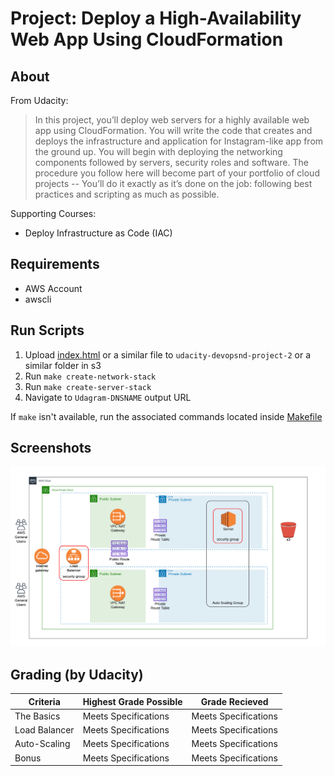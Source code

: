 Project: Deploy a High-Availability Web App Using CloudFormation
================================================================

About
-----
From Udacity:
> In this project, you’ll deploy web servers for a highly available web app using CloudFormation. You will write the code that creates and deploys the infrastructure and application for Instagram-like app from the ground up. You will begin with deploying the networking components followed by servers, security roles and software. The procedure you follow here will become part of your portfolio of cloud projects -- You’ll do it exactly as it’s done on the job: following best practices and scripting as much as possible.

Supporting Courses:

 * Deploy Infrastructure as Code (IAC)
 
Requirements
------------
* AWS Account
* awscli

Run Scripts
-----------
1. Upload [index.html](index.html) or a similar file to `udacity-devopsnd-project-2` or a similar folder in s3
2. Run `make create-network-stack`
3. Run `make create-server-stack`
4. Navigate to `Udagram-DNSNAME` output URL

If `make` isn't available, run the associated commands located inside [Makefile](Makefile)

Screenshots
-----------
![AWS Diagram](screenshots/aws-diagram.png?raw=true)

Grading (by Udacity)
--------------------

Criteria                              |Highest Grade Possible  |Grade Recieved
--------------------------------------|------------------------|--------------------
The Basics                            |Meets Specifications    |Meets Specifications
Load Balancer                         |Meets Specifications    |Meets Specifications
Auto-Scaling                          |Meets Specifications    |Meets Specifications
Bonus                                 |Meets Specifications    |Meets Specifications
